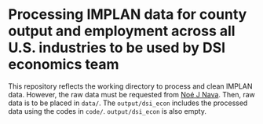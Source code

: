 # Processing IMPLAN data for county output and employment across all U.S. industries to be used by DSI economics team

This repository reflects the working directory to process and clean IMPLAN data. However, the raw data must be requested from [Noé J Nava](mailto:noejn2@illinois). Then, raw data is to be placed in `data/`. The `output/dsi_econ` includes the processed data using the codes in `code/`. `output/dsi_econ` is also empty.


